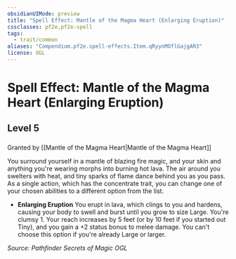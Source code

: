 ```yaml
---
obsidianUIMode: preview
title: "Spell Effect: Mantle of the Magma Heart (Enlarging Eruption)"
cssclasses: pf2e,pf2e-spell
tags:
  - trait/common
aliases: "Compendium.pf2e.spell-effects.Item.qRyynMOflGajgAR3"
license: OGL
---
```

# Spell Effect: Mantle of the Magma Heart (Enlarging Eruption)
## Level 5
### 






Granted by [[Mantle of the Magma Heart|Mantle of the Magma Heart]]

You surround yourself in a mantle of blazing fire magic, and your skin and anything you're wearing morphs into burning hot lava. The air around you swelters with heat, and tiny sparks of flame dance behind you as you pass. As a single action, which has the concentrate trait, you can change one of your chosen abilities to a different option from the list.

*   **Enlarging Eruption** You erupt in lava, which clings to you and hardens, causing your body to swell and burst until you grow to size Large. You're clumsy 1. Your reach increases by 5 feet (or by 10 feet if you started out Tiny), and you gain a +2 status bonus to melee damage. You can't choose this option if you're already Large or larger.

*Source: Pathfinder Secrets of Magic*
*OGL*